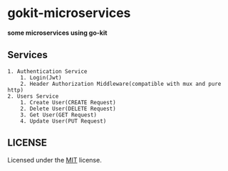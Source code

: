 # gokit-microservices

**some microservices using go-kit**

## Services

    1. Authentication Service
        1. Login(Jwt)
        2. Header Authorization Middleware(compatible with mux and pure http)
    2. Users Service
        1. Create User(CREATE Request)
        2. Delete User(DELETE Request)
        3. Get User(GET Request)
        4. Update User(PUT Request)

## LICENSE

Licensed under the  [MIT](LICENSE) license.
